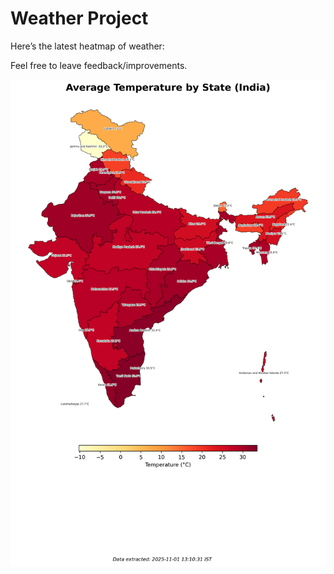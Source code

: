# Weather Project

Here’s the latest heatmap of weather:

Feel free to leave feedback/improvements.

![India Heatmap](docs/assets/india_heatmap.png?v=05B972)
